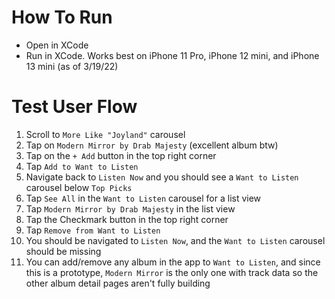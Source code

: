 # How To Run
* Open in XCode
* Run in XCode. Works best on iPhone 11 Pro, iPhone 12 mini, and iPhone 13 mini (as of 3/19/22)

# Test User Flow
1. Scroll to `More Like "Joyland"` carousel
2. Tap on `Modern Mirror by Drab Majesty` (excellent album btw)
3. Tap on the `+ Add` button in the top right corner
4. Tap `Add to Want to Listen`
5. Navigate back to `Listen Now` and you should see a `Want to Listen` carousel below `Top Picks`
6. Tap `See All` in the `Want to Listen` carousel for a list view
7. Tap `Modern Mirror by Drab Majesty` in the list view 
8. Tap the Checkmark button in the top right corner
9. Tap `Remove from Want to Listen`
10. You should be navigated to `Listen Now`, and the `Want to Listen` carousel should be missing
11. You can add/remove any album in the app to `Want to Listen`, and since this is a prototype, `Modern Mirror` is the only one with track data so the other album detail pages aren't fully building
